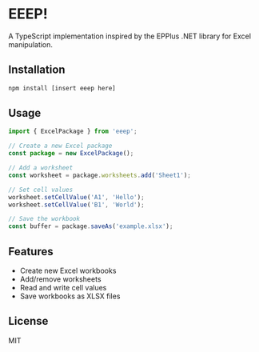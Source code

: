 # EEEP!

A TypeScript implementation inspired by the EPPlus .NET library for Excel manipulation.

## Installation

```bash
npm install [insert eeep here]
```

## Usage

```typescript
import { ExcelPackage } from 'eeep';

// Create a new Excel package
const package = new ExcelPackage();

// Add a worksheet
const worksheet = package.worksheets.add('Sheet1');

// Set cell values
worksheet.setCellValue('A1', 'Hello');
worksheet.setCellValue('B1', 'World');

// Save the workbook
const buffer = package.saveAs('example.xlsx');
```

## Features

- Create new Excel workbooks
- Add/remove worksheets
- Read and write cell values
- Save workbooks as XLSX files

## License

MIT